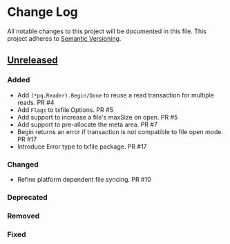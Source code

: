 # Change Log
All notable changes to this project will be documented in this file.
This project adheres to [Semantic Versioning](http://semver.org/).

## [Unreleased]

### Added
- Add `(*pq.Reader).Begin/Done` to reuse a read transaction for multiple reads. PR #4
- Add `Flags` to txfile.Options. PR #5
- Add support to increase a file's maxSize on open. PR #5
- Add support to pre-allocate the meta area. PR #7
- Begin returns an error if transaction is not compatible to file open mode. PR #17
- Introduce Error type to txfile package. PR #17

### Changed
- Refine platform dependent file syncing. PR #10

### Deprecated

### Removed

### Fixed


[Unreleased]: https://github.com/elastic/go-structform/compare/v0.0.1...HEAD
